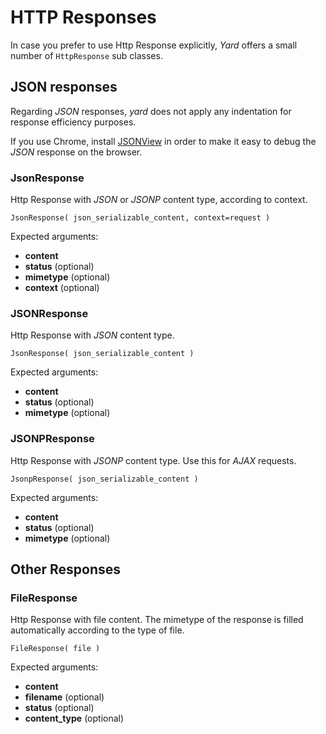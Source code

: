 # HTTP Responses

In case you prefer to use Http Response explicitly, *Yard* offers a small number of `HttpResponse` sub classes.


## JSON responses

Regarding *JSON* responses, *yard* does not apply any indentation for response efficiency purposes.

If you use Chrome, install [JSONView](https://chrome.google.com/webstore/detail/jsonview/chklaanhfefbnpoihckbnefhakgolnmc) in order to make it easy to debug the *JSON* response on the browser.


### JsonResponse

Http Response with *JSON* or *JSONP* content type, according to context.

    JsonResponse( json_serializable_content, context=request )

Expected arguments:

- **content** 
- **status** (optional)
- **mimetype** (optional)   
- **context** (optional)   


### JSONResponse

Http Response with *JSON* content type.

    JsonResponse( json_serializable_content )

Expected arguments:

- **content** 
- **status** (optional)
- **mimetype** (optional)


### JSONPResponse

Http Response with *JSONP* content type. Use this for *AJAX* requests.

    JsonpResponse( json_serializable_content )

Expected arguments:

- **content** 
- **status** (optional)
- **mimetype** (optional)


## Other Responses

### FileResponse

Http Response with file content. The mimetype of the response is filled automatically according to the type of file.

    FileResponse( file )

Expected arguments:

- **content** 
- **filename** (optional)
- **status** (optional)
- **content_type** (optional)
